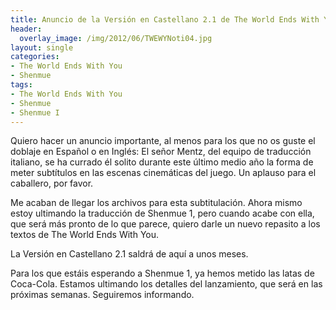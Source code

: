 ```yaml
---
title: Anuncio de la Versión en Castellano 2.1 de The World Ends With You
header:
  overlay_image: /img/2012/06/TWEWYNoti04.jpg
layout: single
categories:
- The World Ends With You
- Shenmue
tags:
- The World Ends With You
- Shenmue
- Shenmue I
---
```

Quiero hacer un anuncio importante, al menos para los que no os guste el 
doblaje en Español o en Inglés: El señor Mentz, del equipo de traducción 
italiano, se ha currado él solito durante este último medio año la forma de 
meter subtítulos en las escenas cinemáticas del juego. Un aplauso para el 
caballero, por favor.

Me acaban de llegar los archivos para esta subtitulación. Ahora mismo estoy 
ultimando la traducción de Shenmue 1, pero cuando acabe con ella, que será más 
pronto de lo que parece, quiero darle un nuevo repasito a los textos de The 
World Ends With You.

La Versión en Castellano 2.1 saldrá de aquí a unos meses.

Para los que estáis esperando a Shenmue 1, ya hemos metido las latas de Coca-Cola. 
Estamos ultimando los detalles del lanzamiento, que será en las próximas semanas. 
Seguiremos informando.
